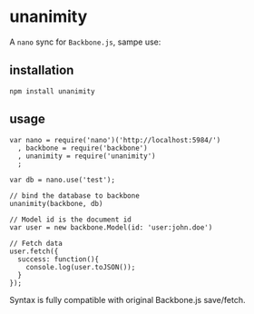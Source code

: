 # unanimity

A `nano` sync for `Backbone.js`, sampe use:

## installation

`npm install unanimity`

## usage

```
var nano = require('nano')('http://localhost:5984/')
  , backbone = require('backbone')
  , unanimity = require('unanimity')
  ;

var db = nano.use('test');

// bind the database to backbone
unanimity(backbone, db)

// Model id is the document id
var user = new backbone.Model(id: 'user:john.doe')

// Fetch data
user.fetch({
  success: function(){
    console.log(user.toJSON());
  }
});
```

Syntax is fully compatible with original Backbone.js save/fetch.
